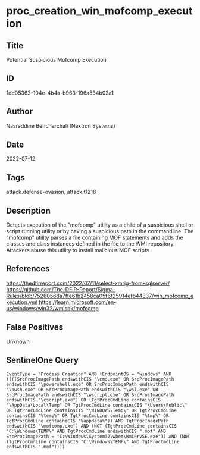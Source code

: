 # proc_creation_win_mofcomp_execution

## Title
Potential Suspicious Mofcomp Execution

## ID
1dd05363-104e-4b4a-b963-196a534b03a1

## Author
Nasreddine Bencherchali (Nextron Systems)

## Date
2022-07-12

## Tags
attack.defense-evasion, attack.t1218

## Description
Detects execution of the "mofcomp" utility as a child of a suspicious shell or script running utility or by having a suspicious path in the commandline.
 The "mofcomp" utility parses a file containing MOF statements and adds the classes and class instances defined in the file to the WMI repository.
Attackers abuse this utility to install malicious MOF scripts


## References
https://thedfirreport.com/2022/07/11/select-xmrig-from-sqlserver/
https://github.com/The-DFIR-Report/Sigma-Rules/blob/75260568a7ffe61b2458ca05f6f25914efb44337/win_mofcomp_execution.yml
https://learn.microsoft.com/en-us/windows/win32/wmisdk/mofcomp

## False Positives
Unknown

## SentinelOne Query
```
EventType = "Process Creation" AND (EndpointOS = "windows" AND ((((SrcProcImagePath endswithCIS "\cmd.exe" OR SrcProcImagePath endswithCIS "\powershell.exe" OR SrcProcImagePath endswithCIS "\pwsh.exe" OR SrcProcImagePath endswithCIS "\wsl.exe" OR SrcProcImagePath endswithCIS "\wscript.exe" OR SrcProcImagePath endswithCIS "\cscript.exe") OR (TgtProcCmdLine containsCIS "\AppData\Local\Temp" OR TgtProcCmdLine containsCIS "\Users\Public\" OR TgtProcCmdLine containsCIS "\WINDOWS\Temp\" OR TgtProcCmdLine containsCIS "%temp%" OR TgtProcCmdLine containsCIS "%tmp%" OR TgtProcCmdLine containsCIS "%appdata%")) AND TgtProcImagePath endswithCIS "\mofcomp.exe") AND (NOT (TgtProcCmdLine containsCIS "C:\Windows\TEMP\" AND TgtProcCmdLine endswithCIS ".mof" AND SrcProcImagePath = "C:\Windows\System32\wbem\WmiPrvSE.exe")) AND (NOT (TgtProcCmdLine containsCIS "C:\Windows\TEMP\" AND TgtProcCmdLine endswithCIS ".mof"))))

```